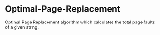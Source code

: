 # Optimal-Page-Replacement
Optimal Page Replacement algorithm which calculates the total page faults of a given string.
